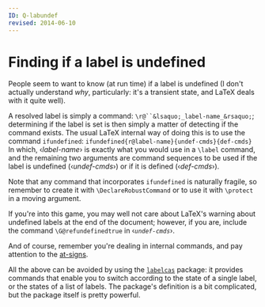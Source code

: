 ```yaml
---
ID: Q-labundef
revised: 2014-06-10
---
```

# Finding if a label is undefined

People seem to want to know (at run time) if a label is undefined (I
don't actually understand _why_, particularly: it's a transient
state, and LaTeX deals with it quite well).

A resolved label is simply a command:
`\r@``&lsaquo;_label-name_&rsaquo;`; determining if the label is set is
then simply a matter of detecting if the command exists.  The usual
LaTeX internal way of doing this is to use the command
`ifundefined`:
  `ifundefined{r@label-name}{undef-cmds}{def-cmds}`
In which, &lsaquo;_label-name_&rsaquo; is exactly what you would use in
a `\label` command, and the remaining two arguments are command
sequences to be used if the label is undefined
(&lsaquo;_undef-cmds_&rsaquo;) or if it is defined
(&lsaquo;_def-cmds_&rsaquo;).

Note that any command that incorporates `ifundefined` is naturally
fragile, so remember to create it with `\DeclareRobustCommand` or to
use it with `\protect` in a moving argument.

If you're into this game, you may well not care about LaTeX's
warning about undefined labels at the end of the document; however,
if you are, include the command `\G@refundefinedtrue` in
&lsaquo;_`undef-cmds`_&rsaquo;.

And of course, remember you're dealing in internal commands, and pay
attention to the [at-signs](./FAQ-atsigns.html).

All the above can be avoided by using the [`labelcas`](https://ctan.org/pkg/labelcas) package:
it provides commands that enable you to switch according to the state
of a single label, or the states of a list of labels.  The package's
definition is a bit complicated, but the package itself is pretty
powerful.

